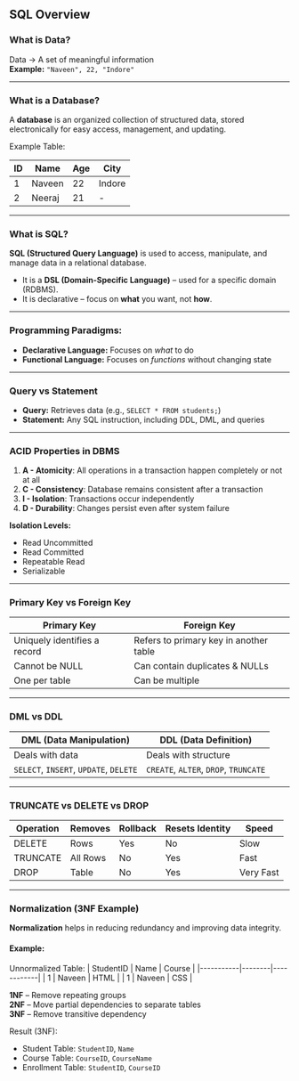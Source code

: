 ##  SQL Overview

###  What is Data?
Data → A set of meaningful information  
**Example:** `"Naveen", 22, "Indore"`

---

###  What is a Database?
A **database** is an organized collection of structured data, stored electronically for easy access, management, and updating.

Example Table:

| ID | Name   | Age | City    |
|----|--------|-----|---------|
| 1  | Naveen | 22  | Indore  |
| 2  | Neeraj | 21  | -       |

---

###  What is SQL?
**SQL (Structured Query Language)** is used to access, manipulate, and manage data in a relational database.

- It is a **DSL (Domain-Specific Language)** – used for a specific domain (RDBMS).
- It is declarative – focus on **what** you want, not **how**.

---

###  Programming Paradigms:
- **Declarative Language:** Focuses on *what* to do  
- **Functional Language:** Focuses on *functions* without changing state

---

###  Query vs Statement
- **Query:** Retrieves data (e.g., `SELECT * FROM students;`)
- **Statement:** Any SQL instruction, including DDL, DML, and queries

---

###  ACID Properties in DBMS
1. **A - Atomicity**: All operations in a transaction happen completely or not at all  
2. **C - Consistency**: Database remains consistent after a transaction  
3. **I - Isolation**: Transactions occur independently  
4. **D - Durability**: Changes persist even after system failure

**Isolation Levels:**
- Read Uncommitted
- Read Committed
- Repeatable Read
- Serializable

---

###  Primary Key vs Foreign Key
| Primary Key       | Foreign Key              |
|-------------------|--------------------------|
| Uniquely identifies a record | Refers to primary key in another table |
| Cannot be NULL     | Can contain duplicates & NULLs |
| One per table       | Can be multiple |

---

###  DML vs DDL
| DML (Data Manipulation) | DDL (Data Definition) |
|-------------------------|------------------------|
| Deals with data         | Deals with structure   |
| `SELECT`, `INSERT`, `UPDATE`, `DELETE` | `CREATE`, `ALTER`, `DROP`, `TRUNCATE` |

---

###  TRUNCATE vs DELETE vs DROP
| Operation | Removes | Rollback | Resets Identity | Speed |
|-----------|---------|----------|------------------|-------|
| DELETE    | Rows    |  Yes   |  No             | Slow  |
| TRUNCATE  | All Rows|  No    |  Yes            | Fast  |
| DROP      | Table   | No    |  Yes            | Very Fast |

---

###  Normalization (3NF Example)
**Normalization** helps in reducing redundancy and improving data integrity.

#### Example:

Unnormalized Table:
| StudentID | Name   | Course     |
|-----------|--------|------------|
| 1         | Naveen | HTML       |
| 1         | Naveen | CSS        |

**1NF** – Remove repeating groups  
**2NF** – Move partial dependencies to separate tables  
**3NF** – Remove transitive dependency

Result (3NF):
- Student Table: `StudentID`, `Name`
- Course Table: `CourseID`, `CourseName`
- Enrollment Table: `StudentID`, `CourseID`
